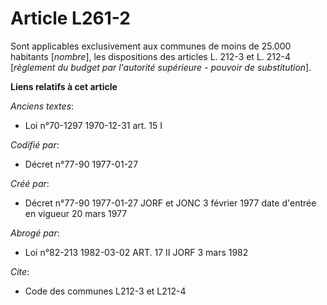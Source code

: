 # Article L261-2

Sont applicables exclusivement aux communes de moins de 25.000 habitants [*nombre*], les dispositions des articles L. 212-3
et L. 212-4 [*règlement du budget par l'autorité supérieure - pouvoir de substitution*].

**Liens relatifs à cet article**

_Anciens textes_:

  - Loi n°70-1297 1970-12-31 art. 15 I

_Codifié par_:

  - Décret n°77-90 1977-01-27

_Créé par_:

  - Décret n°77-90 1977-01-27 JORF et JONC 3 février 1977 date d'entrée en vigueur 20 mars 1977

_Abrogé par_:

  - Loi n°82-213 1982-03-02 ART. 17 II JORF 3 mars 1982

_Cite_:

  - Code des communes L212-3 et L212-4
